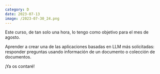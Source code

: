 ```yaml
--- 
category: D 
date: 2023-07-13 
image: /2023-07-30_24.png 
--- 
```


Este curso, de tan solo una hora, lo tengo como objetivo para el mes de agosto. 

Aprender a crear una de las aplicaciones basadas en LLM más solicitadas: responder preguntas usando información de un documento o colección de documentos.

¡Ya os contaré!